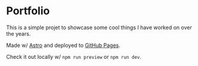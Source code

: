 # Portfolio

This is a simple projet to showcase some cool things I have worked on over the years.

Made w/ [Astro](https://astro.build) and deployed to [GitHub Pages](https://pages.github.com/).

Check it out locally w/ `npm run preview` or `npm run dev`.
